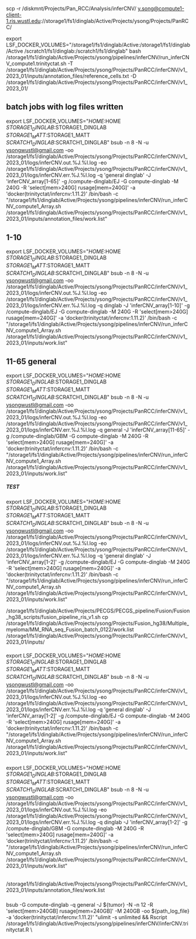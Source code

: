 scp -r /diskmnt/Projects/Pan_RCC/Analysis/inferCNV/ y.song@compute1-client-1.ris.wustl.edu://storage1/fs1/dinglab/Active/Projects/ysong/Projects/PanRCC/


export LSF_DOCKER_VOLUMES="/storage1/fs1/dinglab/Active:/storage1/fs1/dinglab/Active /scratch1/fs1/dinglab:/scratch1/fs1/dinglab"
bash /storage1/fs1/dinglab/Active/Projects/ysong/pipelines/inferCNV/run_inferCNV_compute1.trinityctat.sh -T /storage1/fs1/dinglab/Active/Projects/ysong/Projects/PanRCC/inferCNV/v1_2023_01/inputs/annotation_files/reference_cells.txt -D /storage1/fs1/dinglab/Active/Projects/ysong/Projects/PanRCC/inferCNV/v1_2023_01/


## batch jobs with log files written

export LSF_DOCKER_VOLUMES="$HOME:$HOME $STORAGE1_DINGLAB:$STORAGE1_DINGLAB $STORAGE1_MATT:$STORAGE1_MATT $SCRATCH1_DINGLAB:$SCRATCH1_DINGLAB"
bsub -n 8 -N -u ysongwustl@gmail.com -oo /storage1/fs1/dinglab/Active/Projects/ysong/Projects/PanRCC/inferCNV/v1_2023_01/logs/inferCNV.out.%J.%I.log -eo /storage1/fs1/dinglab/Active/Projects/ysong/Projects/PanRCC/inferCNV/v1_2023_01/logs/inferCNV.err.%J.%I.log -q 'general dinglab' -J 'inferCNV_array[1-65]' -g /compute-dinglab/EJ -G compute-dinglab -M 240G -R 'select[mem>240G] rusage[mem=240G]' -a 'docker(trinityctat/infercnv:1.11.2)' /bin/bash -c "/storage1/fs1/dinglab/Active/Projects/ysong/pipelines/inferCNV/run_inferCNV_compute1_Array.sh /storage1/fs1/dinglab/Active/Projects/ysong/Projects/PanRCC/inferCNV/v1_2023_01/inputs/annotation_files/work.list"


## 1-10
export LSF_DOCKER_VOLUMES="$HOME:$HOME $STORAGE1_DINGLAB:$STORAGE1_DINGLAB $STORAGE1_MATT:$STORAGE1_MATT $SCRATCH1_DINGLAB:$SCRATCH1_DINGLAB"
bsub -n 8 -N -u ysongwustl@gmail.com -oo /storage1/fs1/dinglab/Active/Projects/ysong/Projects/PanRCC/inferCNV/v1_2023_01/logs/inferCNV.out.%J.%I.log -eo /storage1/fs1/dinglab/Active/Projects/ysong/Projects/PanRCC/inferCNV/v1_2023_01/logs/inferCNV.err.%J.%I.log -q dinglab -J 'inferCNV_array[1-10]' -g /compute-dinglab/EJ -G compute-dinglab -M 240G -R 'select[mem>240G] rusage[mem=240G]' -a 'docker(trinityctat/infercnv:1.11.2)' /bin/bash -c "/storage1/fs1/dinglab/Active/Projects/ysong/pipelines/inferCNV/run_inferCNV_compute1_Array.sh /storage1/fs1/dinglab/Active/Projects/ysong/Projects/PanRCC/inferCNV/v1_2023_01/inputs/work.list"

## 11-65 general
export LSF_DOCKER_VOLUMES="$HOME:$HOME $STORAGE1_DINGLAB:$STORAGE1_DINGLAB $STORAGE1_MATT:$STORAGE1_MATT $SCRATCH1_DINGLAB:$SCRATCH1_DINGLAB"
bsub -n 8 -N -u ysongwustl@gmail.com -oo /storage1/fs1/dinglab/Active/Projects/ysong/Projects/PanRCC/inferCNV/v1_2023_01/logs/inferCNV.out.%J.%I.log -eo /storage1/fs1/dinglab/Active/Projects/ysong/Projects/PanRCC/inferCNV/v1_2023_01/logs/inferCNV.err.%J.%I.log -q general -J 'inferCNV_array[11-65]' -g /compute-dinglab/GBM -G compute-dinglab -M 240G -R 'select[mem>240G] rusage[mem=240G]' -a 'docker(trinityctat/infercnv:1.11.2)' /bin/bash -c "/storage1/fs1/dinglab/Active/Projects/ysong/pipelines/inferCNV/run_inferCNV_compute1_Array.sh /storage1/fs1/dinglab/Active/Projects/ysong/Projects/PanRCC/inferCNV/v1_2023_01/inputs/work.list"


##### TEST

export LSF_DOCKER_VOLUMES="$HOME:$HOME $STORAGE1_DINGLAB:$STORAGE1_DINGLAB $STORAGE1_MATT:$STORAGE1_MATT $SCRATCH1_DINGLAB:$SCRATCH1_DINGLAB"
bsub -n 8 -N -u ysongwustl@gmail.com -oo /storage1/fs1/dinglab/Active/Projects/ysong/Projects/PanRCC/inferCNV/v1_2023_01/logs/inferCNV.out.%J.%I.log -eo /storage1/fs1/dinglab/Active/Projects/ysong/Projects/PanRCC/inferCNV/v1_2023_01/logs/inferCNV.err.%J.%I.log -q 'general dinglab' -J 'inferCNV_array[1-2]' -g /compute-dinglab/EJ -G compute-dinglab -M 240G -R 'select[mem>240G] rusage[mem=240G]' -a 'docker(trinityctat/infercnv:1.11.2)' /bin/bash -c "/storage1/fs1/dinglab/Active/Projects/ysong/pipelines/inferCNV/run_inferCNV_compute1_Array.sh /storage1/fs1/dinglab/Active/Projects/ysong/Projects/PanRCC/inferCNV/v1_2023_01/inputs/work.list"


/storage1/fs1/dinglab/Active/Projects/PECGS/PECGS_pipeline/Fusion/Fusion_hg38_scripts/fusion_pipeline_ris_v1.sh 
cp /storage1/fs1/dinglab/Active/Projects/ysong/Projects/Fusion_hg38/Multiple_myeloma/MM_RNA_seq_Fusion_batch_0122/work.list /storage1/fs1/dinglab/Active/Projects/ysong/Projects/PanRCC/inferCNV/v1_2023_01/inputs/



####
export LSF_DOCKER_VOLUMES="$HOME:$HOME $STORAGE1_DINGLAB:$STORAGE1_DINGLAB $STORAGE1_MATT:$STORAGE1_MATT $SCRATCH1_DINGLAB:$SCRATCH1_DINGLAB"
bsub -n 8 -N -u ysongwustl@gmail.com -oo /storage1/fs1/dinglab/Active/Projects/ysong/Projects/PanRCC/inferCNV/v1_2023_01/logs/inferCNV.out.%J.%I.log -eo /storage1/fs1/dinglab/Active/Projects/ysong/Projects/PanRCC/inferCNV/v1_2023_01/logs/inferCNV.err.%J.%I.log -q 'general dinglab' -J 'inferCNV_array[1-2]' -g /compute-dinglab/EJ -G compute-dinglab -M 240G -R 'select[mem>240G] rusage[mem=240G]' -a 'docker(trinityctat/infercnv:1.11.2)' /bin/bash -c "/storage1/fs1/dinglab/Active/Projects/ysong/pipelines/inferCNV/run_inferCNV_compute1_Array.sh /storage1/fs1/dinglab/Active/Projects/ysong/Projects/PanRCC/inferCNV/v1_2023_01/inputs/work.list"

#####
export LSF_DOCKER_VOLUMES="$HOME:$HOME $STORAGE1_DINGLAB:$STORAGE1_DINGLAB $STORAGE1_MATT:$STORAGE1_MATT $SCRATCH1_DINGLAB:$SCRATCH1_DINGLAB"
bsub -n 8 -N -u ysongwustl@gmail.com -oo /storage1/fs1/dinglab/Active/Projects/ysong/Projects/PanRCC/inferCNV/v1_2023_01/logs/inferCNV.out.%J.%I.log -eo /storage1/fs1/dinglab/Active/Projects/ysong/Projects/PanRCC/inferCNV/v1_2023_01/logs/inferCNV.err.%J.%I.log -q dinglab -J 'inferCNV_array[1-2]' -g /compute-dinglab/GBM -G compute-dinglab -M 240G -R 'select[mem>240G] rusage[mem=240G]' -a 'docker(trinityctat/infercnv:1.11.2)' /bin/bash -c "/storage1/fs1/dinglab/Active/Projects/ysong/pipelines/inferCNV/run_inferCNV_compute1_Array.sh /storage1/fs1/dinglab/Active/Projects/ysong/Projects/PanRCC/inferCNV/v1_2023_01/inputs/work.list"

######
/storage1/fs1/dinglab/Active/Projects/ysong/Projects/PanRCC/inferCNV/v1_2023_01/inputs/annotation_files/work.list

###
bsub -G compute-dinglab -q general -J ${tumor} -N -n 12 -R 'select[mem>240GB] rusage[mem=240GB]' -M 240GB -oo ${path_log_file} -a 'docker(trinityctat/infercnv:1.11.2)' "ulimit -s unlimited && Rscript /storage1/fs1/dinglab/Active/Projects/ysong/pipelines/inferCNV/inferCNV.trinityctat.R \
